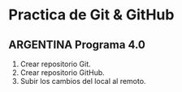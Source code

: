 # Practica de Git & GitHub

## ARGENTINA Programa 4.0

1. Crear repositorio Git.
2. Crear repositorio GitHub.
3. Subir los cambios del local al remoto.